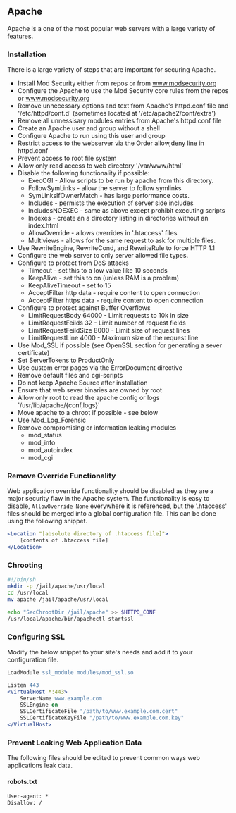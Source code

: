 ## Apache

Apache is a one of the most popular web servers with a large variety of features.


### Installation

There is a large variety of steps that are important for securing Apache.

* Install Mod Security either from repos or from www.modsecurity.org
* Configure the Apache to use the Mod Security core rules from the repos or www.modsecurity.org
* Remove unnecessary options and text from Apache's httpd.conf file and '/etc/httpd/conf.d' (sometimes located at '/etc/apache2/conf/extra')
* Remove all unnessisary modules entries from Apache's httpd.conf file
* Create an Apache user and group without a shell
* Configure Apache to run using this user and group
* Restrict access to the webserver via the Order allow,deny line in httpd.conf
* Prevent access to root file system
* Allow only read access to web directory '/var/www/html'
* Disable the following functionality if possible:
	- ExecCGI - Allow scripts to be run by apache from this directory.
	- FollowSymLinks - allow the server to follow symlinks
	- SymLinksIfOwnerMatch - has large performance costs.
	- Includes - permists the execution of server side includes
	- IncludesNOEXEC - same as above except prohibit executing scripts
	- Indexes - create an a directory listing in directories without an index.html
	- AllowOverride - allows overrides in '.htaccess' files
	- Multiviews - allows for the same request to ask for multiple files.
* Use RewriteEngine, RewriteCond, and RewriteRule to force HTTP 1.1
* Configure the web server to only server allowed file types.
* Configure to protect from DoS attacks
	- Timeout - set this to a low value like 10 seconds
	- KeepAlive - set this to on (unless RAM is a problem)
	- KeepAliveTimeout - set to 15
	- AcceptFilter http data - require content to open connection
	- AcceptFilter https data - require content to open connection
* Configure to protect against Buffer Overflows
	- LimitRequestBody 64000 - Limit requests to 10k in size
	- LimitRequestFeilds 32 - Limit number of request fields
	- LimitRequestFeildSize 8000 - Limit size of request lines
	- LimitRequestLine 4000 - Maximum size of the request line
* Use Mod\_SSL if possible (see OpenSSL section for generating a sever certificate)
* Set ServerTokens to ProductOnly
* Use custom error pages via the ErrorDocument directive
* Remove default files and cgi-scripts
* Do not keep Apache Source after installation
* Ensure that web sever binaries are owned by root
* Allow only root to read the apache config or logs '/usr/lib/apache/{conf,logs}'
* Move apache to a chroot if possible - see below
* Use Mod\_Log\_Forensic
* Remove compromising or information leaking modules
    - mod\_status
    - mod\_info
    - mod\_autoindex
    - mod\_cgi


### Remove Override Functionality

Web application override functionality should be disabled as they are a major security flaw in the Apache system. The functionality is easy to disable, `AllowOverride None` everywhere it is referenced, but the '.htaccess' files should be merged into a global configuration file. This can be done using the following snippet.

```apache
<Location "[absolute directory of .htaccess file]">
	[contents of .htaccess file]
</Location>
```


### Chrooting

```sh
#!/bin/sh
mkdir -p /jail/apache/usr/local
cd /usr/local
mv apache /jail/apache/usr/local

echo "SecChrootDir /jail/apache" >> $HTTPD_CONF
/usr/local/apache/bin/apachectl startssl
```


### Configuring SSL

Modify the below snippet to your site's needs and add it to your configuration file.

```apache
LoadModule ssl_module modules/mod_ssl.so

Listen 443
<VirtualHost *:443>
    ServerName www.example.com
    SSLEngine on
    SSLCertificateFile "/path/to/www.example.com.cert"
    SSLCertificateKeyFile "/path/to/www.example.com.key"
</VirtualHost>
```


### Prevent Leaking Web Application Data

The following files should be edited to prevent common ways web applications leak data.


#### robots.txt

```txt
User-agent: *
Disallow: /
```
